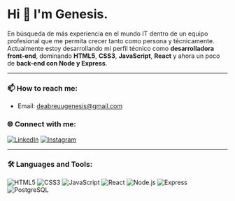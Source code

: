 # Hi 👋 I'm Genesis.

En búsqueda de más experiencia en el mundo IT dentro de un equipo profesional que me permita crecer tanto como persona y técnicamente. Actualmente estoy desarrollando mi perfil técnico como **desarrolladora front-end**, dominando **HTML5**, **CSS3**, **JavaScript**, **React** y ahora un poco de **back-end con Node y Express**. 

---

### 📫 How to reach me:
- Email: [deabreuugenesis@gmail.com]()

### 🌐 Connect with me:
[![LinkedIn](https://img.shields.io/badge/LinkedIn-0077B5?style=for-the-badge&logo=linkedin&logoColor=white)](https://www.linkedin.com/in/g%C3%A9nesis-de-abreu-569755261/)
[![Instagram](https://img.shields.io/badge/Instagram-E4405F?style=for-the-badge&logo=instagram&logoColor=white)](https://www.instagram.com/genesisdeau/)

---

### 🛠️ Languages and Tools:
![HTML5](https://img.shields.io/badge/HTML5-E34F26?style=for-the-badge&logo=html5&logoColor=white)
![CSS3](https://img.shields.io/badge/CSS3-1572B6?style=for-the-badge&logo=css3&logoColor=white)
![JavaScript](https://img.shields.io/badge/JavaScript-F7DF1E?style=for-the-badge&logo=javascript&logoColor=black)
![React](https://img.shields.io/badge/React-20232A?style=for-the-badge&logo=react&logoColor=61DAFB)
![Node.js](https://img.shields.io/badge/Node.js-339933?style=for-the-badge&logo=node.js&logoColor=white)
![Express](https://img.shields.io/badge/Express.js-black?style=for-the-badge)
![PostgreSQL](https://img.shields.io/badge/PostgreSQL-336791?style=for-the-badge&logo=postgresql&logoColor=white)
